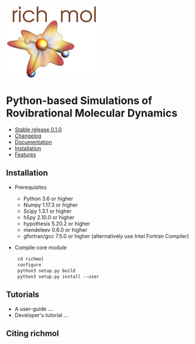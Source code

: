 <div align="left">
  <img src="https://github.com/CFEL-CMI/richmol/blob/develop/doc/richmol_logo.png" height="200px"/>
</div>

Python-based Simulations of Rovibrational Molecular Dynamics
============================================================

* [Stable release 0.1.0](https://github.com/CFEL-CMI/richmol/releases/tag/v0.1.0)
* [Changelog](../master/CHANGELOG)
* [Documentation](http://www.richmol.org/richmol)
* [Installation](#installation)
* [Features](../master/FEATURES)

Installation
------------
* Prerequisites
    - Python 3.6 or higher
    - Numpy 1.17.3 or higher
    - Scipy 1.3.1 or higher
    - h5py 2.10.0 or higher
    - hypothesis 5.20.2 or higher
    - mendeleev 0.6.0 or higher
    - gfortran/gcc 7.5.0 or higher (alternatively use Intel Fortran Compiler)

* Compile core module

       cd richmol
       configure
       python3 setup.py build
       python3 setup.py install --user

Tutorials
---------
* A user-guide ....
* Developer's tutorial ...

Citing richmol
--------------

